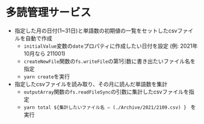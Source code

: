 # 多読管理サービス
  - 指定した月の日付(1~31日)と単語数の初期値の一覧をセットしたcsvファイルを自動で作成
    - `initialValue`変数の`date`プロパティに作成したい日付を設定 (例: 2021年10月なら 211001)
    - `createNewFile`関数の`fs.writeFile`の第1引数に書き出たいファイル名を指定
    - `yarn create`を実行
  - 指定したcsvファイルを読み取り、その月に読んだ単語数を集計
    - `outputArray`関数の`fs.readFileSync`の引数に集計したcsvファイルを指定
    - `yarn total ${集計したいファイル名 ⇦ (./Archive/2021/2109.csv) } ` を実行


